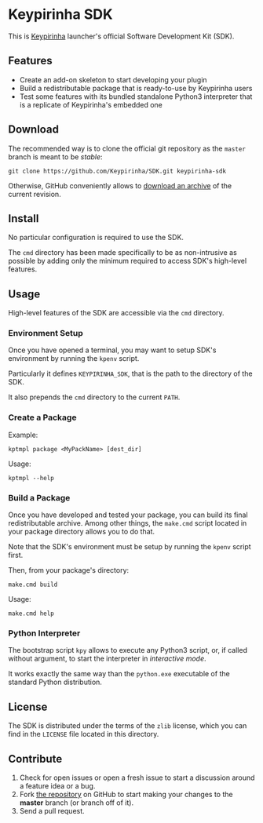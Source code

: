 # Keypirinha SDK

This is [Keypirinha](http://keypirinha.com) launcher's official Software
Development Kit (SDK).


## Features

* Create an add-on skeleton to start developing your plugin
* Build a redistributable package that is ready-to-use by Keypirinha users
* Test some features with its bundled standalone Python3 interpreter that is a
  replicate of Keypirinha's embedded one


## Download

The recommended way is to clone the official git repository as the `master`
branch is meant to be *stable*:

    git clone https://github.com/Keypirinha/SDK.git keypirinha-sdk

Otherwise, GitHub conveniently allows to [download an archive][current] of the
current revision.

[current]: https://github.com/Keypirinha/SDK/archive/master.zip


## Install

No particular configuration is required to use the SDK.

The `cmd` directory has been made specifically to be as non-intrusive as
possible by adding only the minimum required to access SDK's high-level
features.


## Usage

High-level features of the SDK are accessible via the `cmd` directory.


### Environment Setup

Once you have opened a terminal, you may want to setup SDK's environment by
running the `kpenv` script.

Particularly it defines `KEYPIRINHA_SDK`, that is the path to the directory of
the SDK.

It also prepends the `cmd` directory to the current `PATH`.


### Create a Package

Example:

    kptmpl package <MyPackName> [dest_dir]

Usage:

    kptmpl --help


### Build a Package

Once you have developed and tested your package, you can build its final
redistributable archive. Among other things, the `make.cmd` script located in
your package directory allows you to do that.

Note that the SDK's environment must be setup by running the `kpenv` script
first.

Then, from your package's directory:

    make.cmd build

Usage:

    make.cmd help


### Python Interpreter

The bootstrap script `kpy` allows to execute any Python3 script, or, if called
without argument, to start the interpreter in *interactive mode*.

It works exactly the same way than the `python.exe` executable of the standard
Python distribution.


## License

The SDK is distributed under the terms of the `zlib` license, which you can find
in the `LICENSE` file located in this directory.


## Contribute

1. Check for open issues or open a fresh issue to start a discussion around a
   feature idea or a bug.
2. Fork [the repository][repo] on GitHub to start making your changes to the
   **master** branch (or branch off of it).
3. Send a pull request.


[repo]: https://github.com/Keypirinha/SDK.git
